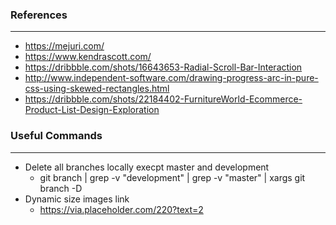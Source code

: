 ### References

---

- https://mejuri.com/
- https://www.kendrascott.com/
- https://dribbble.com/shots/16643653-Radial-Scroll-Bar-Interaction
- http://www.independent-software.com/drawing-progress-arc-in-pure-css-using-skewed-rectangles.html
- https://dribbble.com/shots/22184402-FurnitureWorld-Ecommerce-Product-List-Design-Exploration

### Useful Commands

---

- Delete all branches locally execpt master and development
  - git branch | grep -v "development" | grep -v "master" | xargs git branch -D
- Dynamic size images link
  - https://via.placeholder.com/220?text=2
